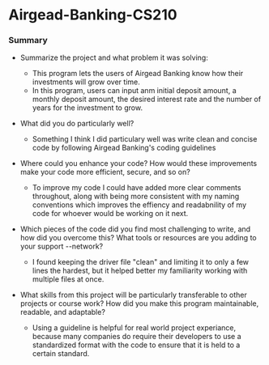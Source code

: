 # Airgead-Banking-CS210

### Summary

*   Summarize the project and what problem it was solving:

    *   This program lets the users of Airgead Banking know how their
    investments will grow over time.
    *   In this program, users can input anm initial deposit amount, a
    monthly deposit amount, the desired interest rate and the number
    of years for the investment to grow.


*   What did you do particularly well?
    *   Something I think I did particulary well was write clean and concise code by following Airgead Banking's coding guidelines


*   Where could you enhance your code? How would these improvements make your code more efficient, secure, and so on?
    *   To improve my code I could have added more clear comments throughout, along with being more consistent with my naming conventions which improves the effiency and readabnility of my code for whoever would be working on it next. 


*   Which pieces of the code did you find most challenging to write, and how did you overcome this? What tools or resources are you adding to your support --network?
    *   I found keeping the driver file "clean" and limiting it to only a few lines the hardest, but it helped better my familiarity working with multiple files at once.


*   What skills from this project will be particularly transferable to other projects or course work?
How did you make this program maintainable, readable, and adaptable?
    *   Using a guideline is helpful for real world project experiance, because many companies do require their developers to use a standardized format with the code to ensure that it is held to a certain standard. 
